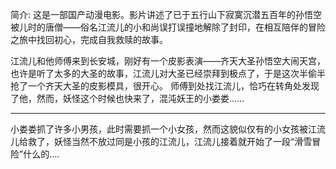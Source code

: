 简介: 这是一部国产动漫电影。影片讲述了已于五行山下寂寞沉潜五百年的孙悟空被儿时的唐僧——俗名江流儿的小和尚误打误撞地解除了封印，在相互陪伴的冒险之旅中找回初心，完成自我救赎的故事。

江流儿和他师傅来到长安城，刚好有一个皮影表演——齐天大圣孙悟空大闹天宫，也许是听了太多的大圣的故事，江流儿对大圣已经崇拜到极点了，于是这次半偷半抢了一个齐天大圣的皮影模具，很开心。
师傅到处找江流儿，恰巧在转角处发现了他，然而，妖怪这个时候也快来了，混沌妖王的小娄娄……

-------------------------
小娄娄抓了许多小男孩，此时需要抓一个小女孩，然而这貌似仅有的小女孩被江流
儿给救了，妖怪当然不放过同是小孩的江流儿，江流儿接着就开始了一段“滑雪冒
险”什么的....
